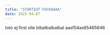 ```yaml
---
title: "STARTIUT FUCKAAAA"
date: 2025-04-07
---
```

toto ej first site blbalbalbalbal aasf54as65465646 

